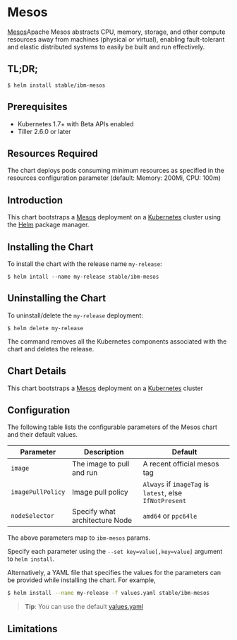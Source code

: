 # Mesos

[Mesos](http://mesos.apache.org/)Apache Mesos abstracts CPU, memory, storage, and other compute resources away from machines (physical or virtual), enabling fault-tolerant and elastic distributed systems to easily be built and run effectively.

## TL;DR;

```console
$ helm install stable/ibm-mesos
```

## Prerequisites

- Kubernetes 1.7+ with Beta APIs enabled
- Tiller 2.6.0 or later

## Resources Required
The chart deploys pods consuming minimum resources as specified in the resources configuration parameter (default: Memory: 200Mi, CPU: 100m)

## Introduction

This chart bootstraps a [Mesos](https://github.com/apache/mesos) deployment on a [Kubernetes](http://kubernetes.io) cluster using the [Helm](https://helm.sh) package manager.


## Installing the Chart

To install the chart with the release name `my-release`:

```console
$ helm intall --name my-release stable/ibm-mesos
```

## Uninstalling the Chart

To uninstall/delete the `my-release` deployment:

```console
$ helm delete my-release
```

The command removes all the Kubernetes components associated with the chart and deletes the release.

## Chart Details
This chart bootstraps a [Mesos](https://hub.docker.com/r/ibmcom/mesos-ppc64le/) deployment on a [Kubernetes](http://kubernetes.io) cluster


## Configuration

The following table lists the configurable parameters of the Mesos chart and their default values.

|      Parameter            |          Description            |                         Default                         |
|---------------------------|---------------------------------|---------------------------------------------------------|
| `image`                   | The image to pull and run       | A recent official mesos tag                             |
| `imagePullPolicy`         | Image pull policy               | `Always` if `imageTag` is `latest`, else `IfNotPresent` |
| `nodeSelector`            | Specify what architecture Node  | `amd64` or `ppc64le`                                    |


The above parameters map to `ibm-mesos` params.

Specify each parameter using the `--set key=value[,key=value]` argument to `helm install`. 

Alternatively, a YAML file that specifies the values for the parameters can be provided while installing the chart. For example,

```bash
$ helm install --name my-release -f values.yaml stable/ibm-mesos
```

> **Tip**: You can use the default [values.yaml](values.yaml)

## Limitations
